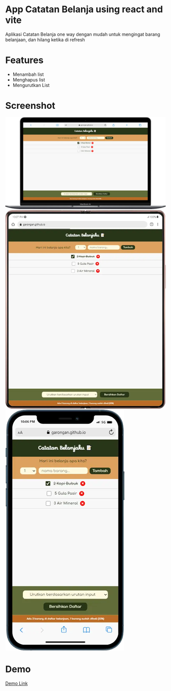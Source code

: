# App Catatan Belanja using react and vite
  Aplikasi Catatan Belanja one way dengan mudah untuk mengingat barang belanjaan, dan hilang ketika di refresh
  
# Features
  - Menambah list
  - Menghapus list
  - Mengurutkan List

# Screenshot
  ![App Catatan Belanja](react-app-belanja-dekstop.webp)
  ![App Catatan Belanja](react-app-belanja-tablet.webp)
  ![App Catatan Belanja](react-app-belanja-mobile.webp)

# Demo
  [Demo Link](https://new-react-app-catatan-belanja.vercel.app/)

